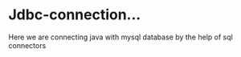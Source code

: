 # Jdbc-connection...
Here we are connecting java with mysql database by the help of sql connectors 

